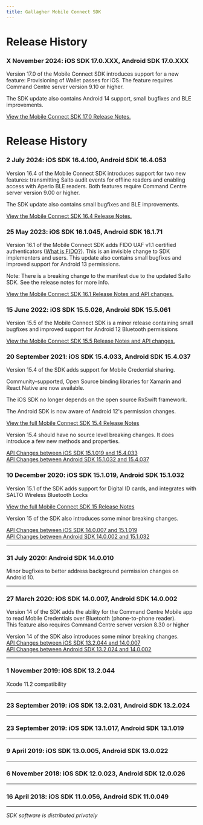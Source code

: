 ```yaml
---
title: Gallagher Mobile Connect SDK
---
```


# Release History

### X November 2024: iOS SDK **17.0.XXX**, Android SDK **17.0.XXX**

Version 17.0 of the Mobile Connect SDK introduces support for a new feature: Provisioning of Wallet passes for iOS. The feature requires Command Centre server version 9.10 or higher.

The SDK update also contains Android 14 support, small bugfixes and BLE improvements.

<a href="Mobile Connect SDK 17.0 Release Notes.html">View the Mobile Connect SDK 17.0 Release Notes.</a>

# Release History

### 2 July 2024: iOS SDK **16.4.100**, Android SDK **16.4.053**

Version 16.4 of the Mobile Connect SDK introduces support for two new features: transmitting Salto audit events for offline readers and enabling access with Aperio BLE readers. 
Both features require Command Centre server version 9.00 or higher.

The SDK update also contains small bugfixes and BLE improvements.

<a href="Mobile Connect SDK 16.4 Release Notes.html">View the Mobile Connect SDK 16.4 Release Notes.</a>

### 25 May 2023: iOS SDK **16.1.045**, Android SDK **16.1.71**

Version 16.1 of the Mobile Connect SDK adds FIDO UAF v1.1 certified authenticators (<a href="https://fidoalliance.org/what-is-fido/">What is FIDO?</a>). This is an invisible change to SDK implementers and users. This update also contains small bugfixes and improved support for Android 13 permissions.

Note: There is a breaking change to the manifest due to the updated Salto SDK. See the release notes for more info.

<a href="Mobile Connect SDK 16.1 Release Notes.html">View the Mobile Connect SDK 16.1 Release Notes and API changes.</a>

### 15 June 2022: iOS SDK **15.5.026**, Android SDK **15.5.061**

Version 15.5 of the Mobile Connect SDK is a minor release containing small bugfixes and improved support for Android 12 Bluetooth permissions

<a href="Mobile Connect SDK 15.5 Release Notes.html">View the Mobile Connect SDK 15.5 Release Notes and API changes.</a>

### 20 September 2021: iOS SDK **15.4.033**, Android SDK **15.4.037**

Version 15.4 of the SDK adds support for Mobile Credential sharing.

Community-supported, Open Source binding libraries for Xamarin and React Native are now available.

The iOS SDK no longer depends on the open source RxSwift framework.

The Android SDK is now aware of Android 12's permission changes.

<a href="Mobile Connect SDK 15.4 Release Notes.html">View the full Mobile Connect SDK 15.4 Release Notes</a>

Version 15.4 should have no source level breaking changes. It does introduce a few new methods and properties.

<a href="API Changes between iOS SDK 15.1.019 and 15.4.033.html">API Changes between iOS SDK 15.1.019 and 15.4.033</a>  
<a href="API Changes between Android SDK 15.1.032 and 15.4.037.html">API Changes between Android SDK 15.1.032 and 15.4.037</a>  

### 10 December 2020: iOS SDK **15.1.019**, Android SDK **15.1.032**

Version 15.1 of the SDK adds support for Digital ID cards, and integrates with SALTO Wireless Bluetooth Locks

<a href="Mobile Connect SDK 15 Release Notes.html">View the full Mobile Connect SDK 15 Release Notes</a>

Version 15 of the SDK also introduces some minor breaking changes. 

<a href="API Changes between iOS SDK 14.0.007 and 15.1.019.html">API Changes between iOS SDK 14.0.007 and 15.1.019</a>  
<a href="API Changes between Android SDK 14.0.002 and 15.1.032.html">API Changes between Android SDK 14.0.002 and 15.1.032</a>  

----

### 31 July 2020: Android SDK **14.0.010**

Minor bugfixes to better address background permission changes on Android 10.

----

### 27 March 2020: iOS SDK **14.0.007**, Android SDK **14.0.002**

Version 14 of the SDK adds the ability for the Command Centre Mobile app to read Mobile Credentials over Bluetooth (phone-to-phone reader).  
This feature also requires Command Centre server version 8.30 or higher

Version 14 of the SDK also introduces some minor breaking changes.  
<a href="API Changes between iOS SDK 13.2.044 and 14.0.007.html">API Changes between iOS SDK 13.2.044 and 14.0.007</a>  
<a href="API Changes between Android SDK 13.2.024 and 14.0.002.html">API Changes between Android SDK 13.2.024 and 14.0.002</a>  

----

### 1 November 2019: iOS SDK **13.2.044**
Xcode 11.2 compatibility

----

### 23 September 2019: iOS SDK **13.2.031**, Android SDK **13.2.024**

----

### 23 September 2019: iOS SDK **13.1.017**, Android SDK **13.1.019**

----

### 9 April 2019: iOS SDK **13.0.005**, Android SDK **13.0.022**

----

### 6 November 2018: iOS SDK **12.0.023**, Android SDK **12.0.026**

----

### 16 April 2018: iOS SDK **11.0.056**, Android SDK **11.0.049**

----

*SDK software is distributed privately*